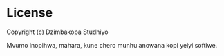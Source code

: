 # License
Copyright (c) Dzimbakopa Studhiyo

Mvumo inopihwa, mahara, kune chero munhu anowana kopi
yeiyi softiwe. 
